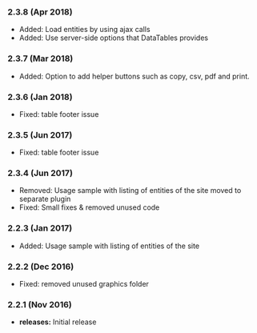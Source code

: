 ### 2.3.8 (Apr 2018)
* Added: Load entities by using ajax calls
* Added: Use server-side options that DataTables provides

### 2.3.7 (Mar 2018)
* Added: Option to add helper buttons such as copy, csv, pdf and print.

### 2.3.6 (Jan 2018)
* Fixed: table footer issue

### 2.3.5 (Jun 2017)
* Fixed: table footer issue

### 2.3.4 (Jun 2017)
* Removed: Usage sample with listing of entities of the site moved to separate plugin
* Fixed: Small fixes & removed unused code

### 2.2.3 (Jan 2017)
* Added: Usage sample with listing of entities of the site

### 2.2.2 (Dec 2016)
* Fixed: removed unused graphics folder

### 2.2.1 (Nov 2016)
* **releases:** Initial release



